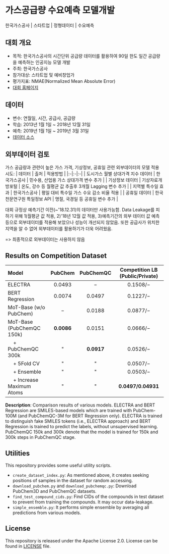 # 가스공급량 수요예측 모델개발
한국가스공사 | 스타트업 | 정형데이터 | 수요예측

## 대회 개요
- 목적: 한국가스공사의 시간단위 공급량 데이터를 활용하여 90일 한도 일간 공급량을 예측하는 인공지능 모델 개발
- 주최: 한국가스공사
- 참가대상: 스타트업 및 예비창업가
- 평가지표: NMAE(Normalized Mean Absolute Error)
- [대회 홈페이지](https://dacon.io/competitions/official/235830/overview/description)


## 데이터
- 변수: 연월일, 시간, 공급사, 공급량
- 학습: 2013년 1월 1일 ~ 2018년 12월 31일
- 예측: 2019년 1월 1일 ~ 2019년 3월 31일
- [데이터 소스](https://dacon.io/competitions/official/235830/data)

## 외부데이터 검토
가스 공급량과 관련이 높은 가스 가격, 기상정보, 공휴일 관련 외부데이터의 모델 적용 시도:
| 데이터 | 출처 | 적용방법 |
|:-|:-|:-|
| 도시가스 월별 상대가격 지수 데이터 | 한국가스공사 | 민수용, 산업용 가스 상대가격 변수 추가 |
| 기상정보 데이터 | 기상자료개방포털 | 온도, 강수 등 월평균 값 추출후 3개월 Lagging 변수 추가 |
| 지역별 특수일 효과 | 한국가스공사 | 평일 대비 특수일 가스 수요 감소 비율 적용 |
| 공휴일 데이터 | 한국천문연구원 특일정보 API | 명절, 국경일 등 공휴일 변수 추가 |

대회 규정상 예측기간 이전(~'18.12.31)의 데이터만 사용가능함. Data Leakage를 피하기 위해 1)월평균 값 적용, 2)'18년 12월 값 적용, 3)예측기간의 외부 데이터 값 예측 등으로 외부데이터를 적용해 보았으나 성능이 개선되지 않았음. 또한 공급사가 위치한 지역을 알 수 없어 외부데이터를 활용하기가 더욱 어려웠음.

=> 최종적으로 외부데이터는 사용하지 않음


## Results on Competition Dataset
| Model | PubChem | PubChemQC | Competition LB (Public/Private) |
|:-|:-:|:-:|:-:|
| ELECTRA | 0.0493 | − | 0.1508/− |
| BERT Regression | 0.0074 | 0.0497 | 0.1227/− |
| MoT-Base (w/o PubChem) | − | 0.0188 | 0.0877/−|
| MoT-Base (PubChemQC 150k) | **0.0086** | 0.0151 | 0.0666/− |
| &nbsp;&nbsp;&nbsp;&nbsp;+ PubChemQC 300k | " | **0.0917** | 0.0526/− |
| &nbsp;&nbsp;&nbsp;&nbsp;+ 5Fold CV | " | " | 0.0507/− |
| &nbsp;&nbsp;&nbsp;&nbsp;+ Ensemble | " | " | 0.0503/− |
| &nbsp;&nbsp;&nbsp;&nbsp;+ Increase Maximum Atoms | " | " | **0.0497/0.04931** |

**Description**: Comparison results of various models. ELECTRA and BERT Regression are SMILES-based models which are trained with PubChem-100M (and PubChemQC-3M for BERT Regression only). ELECTRA is trained to distinguish fake SMILES tokens (i.e., ELECTRA approach) and BERT Regression is trained to predict the labels, without unsupervised learning. PubChemQC 150k and 300k denote that the model is trained for 150k and 300k steps in PubChemQC stage.

## Utilities
This repository provides some useful utility scripts.

* `create_dataset_index.py`: As mentioned above, it creates seeking positions of samples in the dataset for random accessing.
* `download_pubchem.py` and `download_pubchemqc.py`: Download PubChem3D and PubChemQC datasets.
* `find_test_compound_cids.py`: Find CIDs of the compounds in test dataset to prevent from training the compounds. It may occur data-leakage. 
* `simple_ensemble.py`: It performs simple ensemble by averaging all predictions from various models.

## License
This repository is released under the Apache License 2.0. License can be found in [LICENSE](LICENSE) file.
